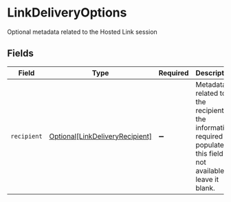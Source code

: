 # LinkDeliveryOptions

Optional metadata related to the Hosted Link session


## Fields

| Field                                                                                                                   | Type                                                                                                                    | Required                                                                                                                | Description                                                                                                             |
| ----------------------------------------------------------------------------------------------------------------------- | ----------------------------------------------------------------------------------------------------------------------- | ----------------------------------------------------------------------------------------------------------------------- | ----------------------------------------------------------------------------------------------------------------------- |
| `recipient`                                                                                                             | [Optional[LinkDeliveryRecipient]](../../models/shared/linkdeliveryrecipient.md)                                         | :heavy_minus_sign:                                                                                                      | Metadata related to the recipient. If the information required to populate this field is not available, leave it blank. |
